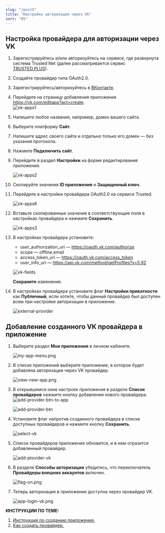 ```yaml
---
slug: "/post5"
title: "Настройка авторизации через VK"
sort: "05"
---
```


## Настройка провайдера для авторизации через VK

1. Зарегистрируйтесь и/или авторизуйтесь на сервисе, где развернута система Trusted Net (далее рассматривается сервис [TRUSTED.PLUS](https://id.trusted.plus)).  
2. Создайте провайдер типа OAuth2.0.  
3. Зарегистрируйтесь/авторизуйтесь в [ВКонтакте](https://vk.com/).  
4. Перейдите на страницу добавления приложения https://vk.com/editapp?act=create.    
   ![vk-apps1](./images/vk-apps1.jpg "Создать приложение")  
5. Напишите любое название, например, домен вашего сайта.  
6. Выберите платформу **Cайт**.  
7. Напишите адрес своего сайта и отдельно только его домен — без указания протокола.   
8. Нажмите **Подключить сайт**.  
   
9.  Перейдите в раздел **Настройки** на форме редактирования приложения.
    
    ![vk-apps2](./images/vk-apps2.jpg "Настройки приложения")  

10. Скопируйте значения **ID приложения** и **Защищенный ключ**.
 
11. Перейдите в настройки провайдера OAuth2.0 на сервисе Trusted.  
    
    ![vk-apps6](./images/vk-apps6.jpg "Настройки провайдера")  

12. Вставьте скопированные значения в соответствующие поля в настройках провайдера  и нажмите **Сохранить**.  
    
    ![vk-apps3](./images/vk-apps3.jpg "Настройки авторизации провайдера")  

13. В настройках провайдера установите:  
    - user_authorization_uri — https://oauth.vk.com/authorize  
    - scope — offline,email  
    - access_token_uri — https://oauth.vk.com/access_token  
    - user_info_uri — https://api.vk.com/method/getProfiles?v=5.92     
  
    ![vk-fields](./images/vk-fields.jpg "Настройки авторизации провайдера")
 
	**Сохраните** изменения.  

20. В настройках провайдера установите флаг **Настройки приватности** как **Публичный**, если хотите, чтобы данный провайдер был доступен всем при настройке авторизации в приложение.  
    
     ![external-provider](./images/external-provider.jpg "Настройки приватности")   


##  Добавление созданного VK провайдера в приложение
   
1.  Выберите раздел **Мои приложения** в личном кабинете.
   
      ![my-app-menu.png](./images/my-app-menu.png "Мои приложения")

2. В списке приложений выберите приложение, в которое будет добавлена авторизация через VK провайдер.
   
      ![view-new-app.png](./images/view-new-app.png "Список приложений")

3. В открывшемся окне настроек приложения в разделе **Список провайдеров** нажмите кнопку добавления нового провайдера.
    ![add-provider-btn-to-app](./images/add-provider-btn-to-app.png "Кнопка добавления провайдера")
   
      ![add-provider-btn](./images/list-providers.png "Список подключенных провайдеров") 

4. Установите флаг напротив созданного провайдера в списке доступных провайдеров и нажмите кнопку **Сохранить**.
   
      ![select-vk](./images/select-vk.jpg "Список провайдеров") 

5. Список провайдеров приложения обновится, и в нем отразится добавленный провайдер.

      ![add-ptovider-vk](./images/add-ptovider-vk.jpg "Список провайдеров")

6. В разделе **Способы авторизации** убедитесь, что переключатель **Провайдеры внешних аккаунтов** включен.

      ![flag-on.png](./images/flag-on.png "Включения флага авторизации через провайдеров внешних аккаунтов")

7. Теперь авторизация в приложение доступна через провайдер VK.
     
      ![app-login-vk.png](./images/app-login-vk.png "Форма авторизации в приложение")

**ИНСТРУКЦИИ ПО ТЕМЕ:**  

1. [Инструкция по созданию приложения.](https://docs.trusted.plus/04-v1.5/8-instructions/create-app)  
2. [Как создать провайдер.](https://docs.trusted.plus/04-v1.5/5-providers/providers)  